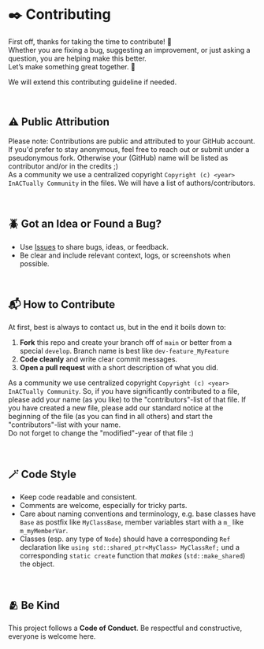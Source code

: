 # ✒️ Contributing

First off, thanks for taking the time to contribute! 🎉 \
Whether you are fixing a bug, suggesting an improvement, or just asking a question, you are helping make this better. \
Let’s make something great together. 🚀

We will extend this contributing guideline if needed.

<br>

## ⚠️ Public Attribution

Please note: Contributions are public and attributed to your GitHub account. If you'd prefer to stay anonymous, feel free to reach out or submit under a pseudonymous fork. Otherwise your (GitHub) name will be listed as contributor and/or in the credits ;) \
As a community we use a centralized copyright `Copyright (c) <year> InACTually Community` in the files. We will have a list of authors/contributors.

<br>

## 🪲 Got an Idea or Found a Bug?

- Use [Issues](https://github.com/yourrepo/issues) to share bugs, ideas, or feedback.
- Be clear and include relevant context, logs, or screenshots when possible.

<br>

## 📬 How to Contribute

At first, best is always to contact us, but in the end it boils down to:

1. **Fork** this repo and create your branch off of `main` or better from a special `develop`. Branch name is best like `dev-feature_MyFeature` 
2. **Code cleanly** and write clear commit messages. 
3. **Open a pull request** with a short description of what you did.

As a community we use centralized copyright `Copyright (c) <year> InACTually Community`.
So, if you have significantly contributed to a file, please add your name (as you like) to the "contributors"-list of that file.
If you have created a new file, please add our standard notice at the beginning of the file (as you can find in all others) and start the "contributors"-list with your name. \
Do not forget to change the "modified"-year of that file :)

<br>

## 🪄 Code Style

- Keep code readable and consistent.
- Comments are welcome, especially for tricky parts.
- Care about naming conventions and terminology, e.g. base classes have `Base` as postfix like `MyClassBase`, member variables start with a `m_` like `m_myMemberVar`.
- Classes (esp. any type of `Node`) should have a corresponding `Ref` declaration like `using std::shared_ptr<MyClass> MyClassRef;` und a corresponding `static create` function that *makes* (`std::make_shared`) the object.

<br>

## 🫂 Be Kind

This project follows a **Code of Conduct**. Be respectful and constructive, everyone is welcome here.

